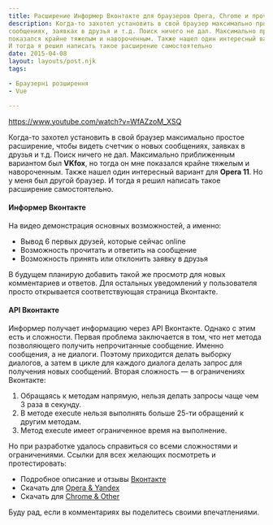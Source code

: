 ```yaml
---
title: Расширение Информер Вконтакте для браузеров Opera, Chrome и прочих
description: Когда-то захотел установить в свой браузер максимально простое расширение, чтобы видеть счетчик о новых
сообщениях, заявках в друзья и т.д. Поиск ничего не дал. Максимально приближенным вариантом был VKfox, но тогда он мне
показался крайне тяжелым и навороченным. Также нашел один интересный вариант для Opera 11. Но у меня был другой браузер.
И тогда я решил написать такое расширение самостоятельно
date: 2015-04-08
layout: layouts/post.njk
tags:

- Браузерні розширення
- Vue

---
```

https://www.youtube.com/watch?v=WfAZzoM_XSQ

Когда-то захотел установить в свой браузер максимально простое расширение, чтобы видеть счетчик о новых сообщениях,
заявках в друзья и т.д. Поиск ничего не дал. Максимально приближенным вариантом был **VKfox**, но тогда он мне показался
крайне тяжелым и навороченным. Также нашел один интересный вариант для **Opera 11**. Но у меня был другой браузер. И
тогда я решил написать такое расширение самостоятельно.

#### Информер Вконтакте

На видео демонстрация основных возможностей, а именно:

* Вывод 6 первых друзей, которые сейчас online
* Возможность прочитать и ответить на сообщение
* Возможность принять или отклонить заявку в друзья

В будущем планирую добавить такой же просмотр для новых комментариев и ответов. Для остальных уведомлений у пользователя
просто открывается соответствующая страница Вконтакте.

#### API Вконтакте

Информер получает информацию через API Вконтакте. Однако с этим есть и сложности. Первая проблема заключается в том, что
нет метода позволяющего получить непрочитанные сообщение. Именно сообщения, а не диалоги. Поэтому приходится делать
выборку диалогов, а затем в цикле для каждого диалога делать запрос для получения новых сообщений. Вторая сложность — в
ограничениях Вконтакте:

1. Обращаясь к методам напрямую, нельзя делать запросы чаще чем 3 раза в секунду.
2. В методе execute нельзя выполнять больше 25-ти обращений к другим методам.
3. Метод execute имеет ограниченное время на выполнение.

Но при разработке удалось справиться со всеми сложностями и ограничениями. Ссылки для всех желающих посмотреть и
протестировать:

* Подробное описание и отзывы [Вконтакте](https://vk.com/note45421694_12011424)
* Скачать для [Opera & Yandex](https://addons.opera.com/extensions/details/informer-vkontakte/)
* Скачать
  для [Chrome & Other](https://chrome.google.com/webstore/detail/%D0%B8%D0%BD%D1%84%D0%BE%D1%80%D0%BC%D0%B5%D1%80-%D0%B2%D0%BA%D0%BE%D0%BD%D1%82%D0%B0%D0%BA%D1%82%D0%B5/jlokilojbcmfijbgbioojlnhejhnikhn)

Буду рад, если в комментариях вы поделитесь своими впечатлениями.
